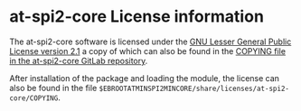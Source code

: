 # at-spi2-core License information

The at-spi2-core software is licensed under the 
[GNU Lesser General Public License version 2.1](https://www.gnu.org/licenses/old-licenses/lgpl-2.1.html)
a copy of which can also be found in the
[COPYING file in the at-spi2-core GitLab repository](https://gitlab.gnome.org/GNOME/at-spi2-core/-/blob/master/COPYING).

After installation of the package and loading the module, the license can also
be found in the file 
`$EBROOTATMINSPI2MINCORE/share/licenses/at-spi2-core/COPYING`.
